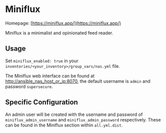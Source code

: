 # Miniflux

Homepage: [https://miniflux.app/](https://miniflux.app/)

Miniflux is a minimalist and opinionated feed reader.

## Usage

Set `miniflux_enabled: true` in your `inventories/<your_inventory>/group_vars/nas.yml` file.

The Miniflux web interface can be found at [http://ansible_nas_host_or_ip:8070](http://ansible_nas_host_or_ip:8070), the default username is `admin` and password `supersecure`.

## Specific Configuration

An admin user will be created with the username and password of `miniflux_admin_username` and `miniflux_admin_password` respectively. These can be found in the Miniflux section within `all.yml.dist`.
